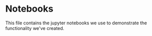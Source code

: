 # Notebooks

This file contains the jupyter notebooks we use 
to demonstrate the functionality we've
created.
